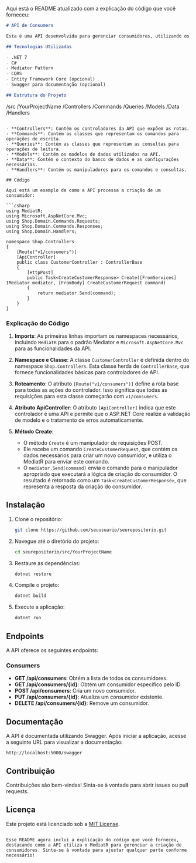 Aqui está o README atualizado com a explicação do código que você forneceu:

```markdown
# API de Consumers

Esta é uma API desenvolvida para gerenciar consumidores, utilizando os padrões Mediator e CQRS (Command Query Responsibility Segregation). A API permite a realização de operações CRUD (Create, Read, Update, Delete) em consumidores de forma eficiente e organizada.

## Tecnologias Utilizadas

- .NET 7
- C#
- Mediator Pattern
- CQRS
- Entity Framework Core (opcional)
- Swagger para documentação (opcional)

## Estrutura do Projeto

```
/src
    /YourProjectName
        /Controllers
        /Commands
        /Queries
        /Models
        /Data
        /Handlers
```

- **Controllers**: Contém os controladores da API que expõem as rotas.
- **Commands**: Contém as classes que representam os comandos para operações de escrita.
- **Queries**: Contém as classes que representam as consultas para operações de leitura.
- **Models**: Contém os modelos de dados utilizados na API.
- **Data**: Contém o contexto do banco de dados e as configurações necessárias.
- **Handlers**: Contém os manipuladores para os comandos e consultas.

## Código

Aqui está um exemplo de como a API processa a criação de um consumidor:

```csharp
using MediatR;
using Microsoft.AspNetCore.Mvc;
using Shop.Domain.Commands.Requests;
using Shop.Domain.Commands.Responses;
using Shop.Domain.Handlers;

namespace Shop.Controllers
{
    [Route("v1/consumers")]
    [ApiController]
    public class CustomerController : ControllerBase
    {
        [HttpPost]  
        public Task<CreateCustomerResponse> Create([FromServices] IMediator mediator, [FromBody] CreateCustomerRequest command)
        {
            return mediator.Send(command);
        }
    }
}
```

### Explicação do Código

1. **Imports**: As primeiras linhas importam os namespaces necessários, incluindo `MediatR` para o padrão Mediator e `Microsoft.AspNetCore.Mvc` para as funcionalidades da API.

2. **Namespace e Classe**: A classe `CustomerController` é definida dentro do namespace `Shop.Controllers`. Esta classe herda de `ControllerBase`, que fornece funcionalidades básicas para controladores de API.

3. **Roteamento**: O atributo `[Route("v1/consumers")]` define a rota base para todas as ações do controlador. Isso significa que todas as requisições para esta classe começarão com `v1/consumers`.

4. **Atributo ApiController**: O atributo `[ApiController]` indica que este controlador é uma API e permite que o ASP.NET Core realize a validação de modelo e o tratamento de erros automaticamente.

5. **Método Create**:
   - O método `Create` é um manipulador de requisições POST.
   - Ele recebe um comando `CreateCustomerRequest`, que contém os dados necessários para criar um novo consumidor, e utiliza o MediatR para enviar este comando.
   - O `mediator.Send(command)` envia o comando para o manipulador apropriado que executará a lógica de criação do consumidor. O resultado é retornado como um `Task<CreateCustomerResponse>`, que representa a resposta da criação do consumidor.

## Instalação

1. Clone o repositório:

   ```bash
   git clone https://github.com/seuusuario/seurepositorio.git
   ```

2. Navegue até o diretório do projeto:

   ```bash
   cd seurepositorio/src/YourProjectName
   ```

3. Restaure as dependências:

   ```bash
   dotnet restore
   ```

4. Compile o projeto:

   ```bash
   dotnet build
   ```

5. Execute a aplicação:

   ```bash
   dotnet run
   ```

## Endpoints

A API oferece os seguintes endpoints:

### Consumers

- **GET /api/consumers**: Obtém a lista de todos os consumidores.
- **GET /api/consumers/{id}**: Obtém um consumidor específico pelo ID.
- **POST /api/consumers**: Cria um novo consumidor.
- **PUT /api/consumers/{id}**: Atualiza um consumidor existente.
- **DELETE /api/consumers/{id}**: Remove um consumidor.

## Documentação

A API é documentada utilizando Swagger. Após iniciar a aplicação, acesse a seguinte URL para visualizar a documentação:

```
http://localhost:5000/swagger
```

## Contribuição

Contribuições são bem-vindas! Sinta-se à vontade para abrir issues ou pull requests.

## Licença

Este projeto está licenciado sob a [MIT License](LICENSE).
```

Esse README agora inclui a explicação do código que você forneceu, destacando como a API utiliza o MediatR para gerenciar a criação de consumidores. Sinta-se à vontade para ajustar qualquer parte conforme necessário!
